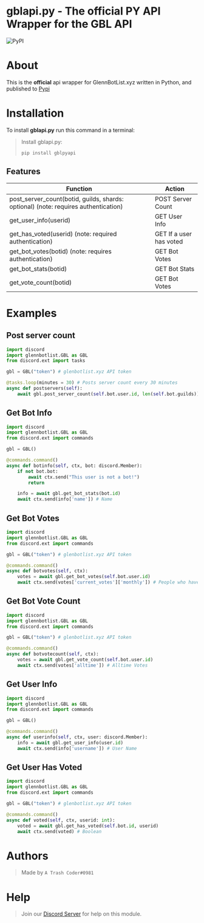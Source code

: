 # gblapi.py - The official PY API Wrapper for the GBL API

![PyPI](https://img.shields.io/pypi/v/gblpyapi?logoColor=237289DA)

# About
This is the **official** api wrapper for GlennBotList.xyz written in Python, and published to [Pypi](https://pypi.org/project/gblpyapi/)

# Installation
To install **gblapi.py** run this command in a terminal:

> Install gblapi.py:
>
>```
>pip install gblpyapi
>```

## Features
Function  | Action
------------- | -------------
post_server_count(botid, guilds, shards: optional) (note: requires authentication) | POST Server Count 
get_user_info(userid) | GET User Info
get_has_voted(userid) (note: required authentication) | GET If a user has voted
get_bot_votes(botid) (note: requires authentication) | GET Bot Votes
get_bot_stats(botid) | GET Bot Stats
get_vote_count(botid) | GET Bot Votes

# Examples
## Post server count

```python
import discord
import glennbotlist.GBL as GBL
from discord.ext import tasks

gbl = GBL("token") # glenbotlist.xyz API token

@tasks.loop(minutes = 30) # Posts server count every 30 minutes
async def postservers(self):
    await gbl.post_server_count(self.bot.user.id, len(self.bot.guilds))

```
## Get Bot Info

```python
import discord
import glennbotlist.GBL as GBL
from discord.ext import commands

gbl = GBL()

@commands.command()
async def botinfo(self, ctx, bot: discord.Member):
    if not bot.bot:
        await ctx.send("This user is not a bot!")
        return

    info = await gbl.get_bot_stats(bot.id)
    await ctx.send(info['name']) # Name

```
## Get Bot Votes

```python
import discord
import glennbotlist.GBL as GBL
from discord.ext import commands

gbl = GBL("token") # glenbotlist.xyz API token

@commands.command()
async def botvotes(self, ctx):
    votes = await gbl.get_bot_votes(self.bot.user.id)
    await ctx.send(votes['current_votes']['monthly']) # People who have voted this month

```
## Get Bot Vote Count

```python
import discord
import glennbotlist.GBL as GBL
from discord.ext import commands

gbl = GBL("token") # glenbotlist.xyz API token

@commands.command()
async def botvotecount(self, ctx):
    votes = await gbl.get_vote_count(self.bot.user.id)
    await ctx.send(votes['alltime']) # Alltime Votes

```
## Get User Info

```python
import discord
import glennbotlist.GBL as GBL
from discord.ext import commands

gbl = GBL()

@commands.command()
async def userinfo(self, ctx, user: discord.Member):
    info = await gbl.get_user_info(user.id)
    await ctx.send(info['username']) # User Name

```
## Get User Has Voted

```python
import discord
import glennbotlist.GBL as GBL
from discord.ext import commands

gbl = GBL("token") # glenbotlist.xyz API token

@commands.command()
async def voted(self, ctx, userid: int):
    voted = await gbl.get_has_voted(self.bot.id, userid)
    await ctx.send(voted) # Boolean

```

# Authors
> Made by `A Trash Coder#0981`

# Help
> Join our [Discord Server](https://glennbotlist.xyz/discord) for help on this module.